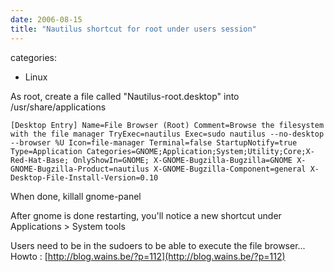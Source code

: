 ```yaml
---
date: 2006-08-15
title: "Nautilus shortcut for root under users session"
---
```








categories:
- Linux


As root, create a file called "Nautilus-root.desktop" into /usr/share/applications
 
`[Desktop Entry]
Name=File Browser (Root)
Comment=Browse the filesystem with the file manager
TryExec=nautilus
Exec=sudo nautilus --no-desktop --browser %U
Icon=file-manager
Terminal=false
StartupNotify=true
Type=Application
Categories=GNOME;Application;System;Utility;Core;X-Red-Hat-Base;
OnlyShowIn=GNOME;
X-GNOME-Bugzilla-Bugzilla=GNOME
X-GNOME-Bugzilla-Product=nautilus
X-GNOME-Bugzilla-Component=general
X-Desktop-File-Install-Version=0.10`

When done, killall gnome-panel

After gnome is done restarting, you'll notice a new shortcut under Applications > System tools

Users need to be in the sudoers to be able to execute the file browser... 
Howto : [http://blog.wains.be/?p=112](http://blog.wains.be/?p=112)


